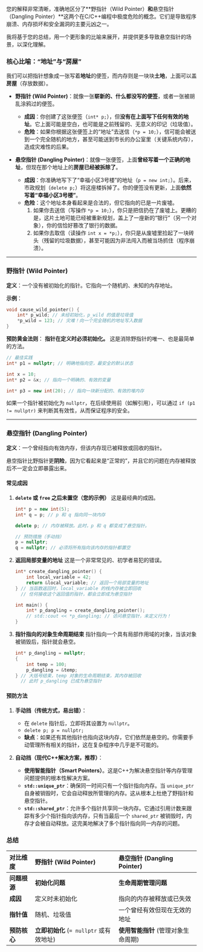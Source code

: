 您的解释非常清晰，准确地区分了\*\*野指针（Wild Pointer）**和**悬空指针（Dangling Pointer）\*\*这两个在C/C++编程中极度危险的概念。它们是导致程序崩溃、内存损坏和安全漏洞的主要元凶之一。

我将基于您的总结，用一个更形象的比喻来展开，并提供更多导致悬空指针的场景，以深化理解。

### 核心比喻：“地址”与“房屋”

我们可以把指针想象成一张写着**地址**的便签，而内存则是一块块**土地**，上面可以盖**房屋**（存放数据）。

  * **野指针 (Wild Pointer)**：就像一张**崭新的、什么都没写的便签**，或者一张被胡乱涂鸦过的便签。

      * **成因**：你创建了这张便签（`int* p;`），但**没有在上面写下任何有效的地址**。它上面可能是空白，也可能是之前残留的、无意义的印记（垃圾值）。
      * **危险**：如果你根据这张便签上的“地址”去送信（`*p = 10;`），信可能会被送到一个完全随机的地方，甚至可能送到市长的办公室里（关键系统内存），造成灾难性的后果。

  * **悬空指针 (Dangling Pointer)**：就像一张便签，上面**曾经写着一个正确的地址**，但现在那个地址上的**房屋已经被拆除了**。

      * **成因**：你准确地写下了“幸福小区3号楼”的地址（`p = new int;`）。后来，市政规划（`delete p;`）将这座楼拆掉了。你的便签没有更新，上面**依然写着“幸福小区3号楼”**。
      * **危险**：这个地址本身看起来是合法的，但它指向的已是一片废墟。
        1.  如果你去送信（写操作 `*p = 10;`），你只是把信扔在了废墟上。更糟的是，这片土地可能已经被重新规划，盖上了一座新的“银行”（另一个对象），你的信恰好篡改了银行的数据。
        2.  如果你去取信（读操作 `int x = *p;`），你只是从废墟里捡起了一块砖头（残留的垃圾数据），甚至可能因为非法闯入而被当场抓住（程序崩溃）。

-----

### 野指针 (Wild Pointer)

**定义**：一个没有被初始化的指针。它指向一个随机的、未知的内存地址。

**示例**：

```cpp
void cause_wild_pointer() {
    int* p_wild; // 未经初始化，p_wild 的值是垃圾值
    *p_wild = 123; // 灾难！向一个完全随机的地址写入数据
}
```

**预防黄金法则**：
**指针在定义时必须初始化。** 这是消除野指针的唯一、也是最简单的方法。

```cpp
// 最佳实践
int* p1 = nullptr; // 明确地指向空，最安全的默认状态

int x = 10;
int* p2 = &x; // 指向一个明确的、有效的变量

int* p3 = new int(20); // 指向一块新分配的、有效的堆内存
```

如果一个指针被初始化为 `nullptr`，在后续使用前（如解引用），可以通过 `if (p1 != nullptr)` 来判断其有效性，从而保证程序的安全。

-----

### 悬空指针 (Dangling Pointer)

**定义**：一个曾经指向有效内存，但该内存现已被释放或回收的指针。

悬空指针比野指针更**阴险**，因为它看起来是“正常的”，并且它的问题在内存被释放后不一定会立即暴露出来。

#### 常见成因

1.  **`delete` 或 `free` 之后未置空（您的示例）**
    这是最经典的成因。

    ```cpp
    int* p = new int(5);
    int* q = p; // p 和 q 指向同一块内存

    delete p; // 内存被释放。此时，p 和 q 都变成了悬空指针。

    // 预防措施（手动挡）
    p = nullptr;
    q = nullptr; // 必须将所有指向该内存的指针都置空
    ```

2.  **返回局部变量的地址**
    这是一个非常常见的、初学者易犯的错误。

    ```cpp
    int* create_dangling_pointer() {
        int local_variable = 42;
        return &local_variable; // 返回一个局部变量的地址
    } // 当函数返回时，local_variable 的栈内存被立即回收
      // 任何接收这个返回值的指针，都会立即成为悬空指针

    int main() {
        int* p_dangling = create_dangling_pointer();
        // std::cout << *p_dangling; // 访问悬空指针，未定义行为！
    }
    ```

3.  **指针指向的对象生命周期结束**
    指针指向一个具有局部作用域的对象，当该对象被销毁后，指针就会悬空。

    ```cpp
    int* p_dangling = nullptr;
    {
        int temp = 100;
        p_dangling = &temp;
    } // 大括号结束，temp 对象的生命周期结束，其内存被回收
      // 此时 p_dangling 已成为悬空指针
    ```

#### 预防方法

1.  **手动挡（传统方式，易出错）**：

      * 在 `delete` 指针后，立即将其设置为 `nullptr`。
      * `delete p; p = nullptr;`
      * **缺点**：如果还有其他指针也指向这块内存，它们依然是悬空的。你需要手动管理所有相关的指针，这在复杂程序中几乎是不可能的。

2.  **自动挡（现代C++解决方案，推荐）**：

      * **使用智能指针（Smart Pointers）**。这是C++为解决悬空指针等内存管理问题提供的根本性解决方案。
      * **`std::unique_ptr`**：确保同一时间只有一个指针指向内存。当 `unique_ptr` 自身被销毁时，它会自动释放所管理的内存。这从根本上杜绝了野指针和悬空指针。
      * **`std::shared_ptr`**：允许多个指针共享同一块内存。它通过引用计数来跟踪有多少个指针指向该内存，只有当最后一个 `shared_ptr` 被销毁时，内存才会被自动释放。这完美地解决了多个指针指向同一内存的问题。

### 总结

| 对比维度     | 野指针 (Wild Pointer)            | 悬空指针 (Dangling Pointer) |
| :------- | :---------------------------- | :---------------------- |
| **问题根源** | **初始化问题**                     | **生命周期管理问题**            |
| **成因**   | 定义时未初始化                       | 指向的内存被释放或已失效            |
| **指针值**  | 随机、垃圾值                        | 一个曾经有效但现在无效的地址          |
| **预防核心** | **立即初始化** (`= nullptr` 或有效地址) | **使用智能指针** (管理对象生命周期)   |
